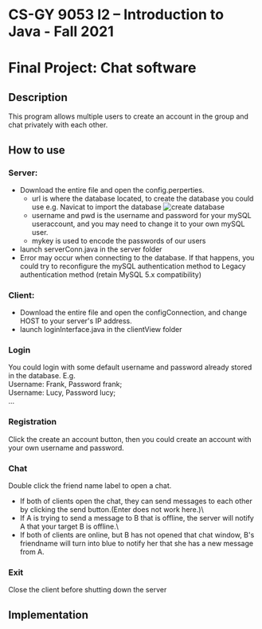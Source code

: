 # CS-GY 9053 I2 – Introduction to Java - Fall 2021

# Final Project: Chat software

## Description

This program allows multiple users to create an account in the group and chat privately with each other.

## How to use

### Server: 

* Download the entire file and open the config.perperties.
  * url is where the database located, to create the database you could use e.g. Navicat to import the database
  ![create database](/screenshot/1.gif)
  * username and pwd is the username and password for your mySQL useraccount, and you may need to change it to your own mySQL user.
  * mykey is used to encode the passwords of our users
* launch serverConn.java in the server folder
* Error may occur when connecting to the database. If that happens, you could try to reconfigure the mySQL authentication method to Legacy authentication method (retain MySQL 5.x compatibility)

### Client: 
* Download the entire file and open the configConnection, and change HOST to your server's IP address.
* launch loginInterface.java in the clientView folder

### Login

You could login with some default username and password already stored in the database. E.g.\
Username: Frank, Password frank;\
Username: Lucy, Password lucy;\
...

### Registration

Click the create an account button, then you could create an account with your own username and password.

### Chat
Double click the friend name label to open a chat.
* If both of clients open the chat, they can send messages to each other by clicking the send button.(Enter does not work here.)\
* If A is trying to send a message to B that is offline, the server will notify A that your target B is offline.\
* If both of clients are online, but B has not opened that chat window, B's friendname will turn into blue to notify her that she has a new message from A.

### Exit
Close the client before shutting down the server

## Implementation


